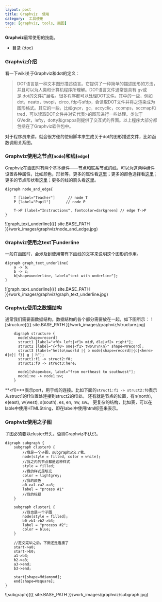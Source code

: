 ```yaml
---
layout: post
title: Graphviz  使用
category:  工具使用 
tags: [graphviz, tools, 画图]
---
```


**Graphviz**最常使用的技能。

* 目录
{:toc}

### Graphviz介绍
看一下wiki关于Graphviz和dot的定义：

>DOT语言是一种文本图形描述语言。它提供了一种简单的描述图形的方法，并且可以为人类和计算机程序所理解。DOT语言文件通常是具有.gv或是.dot的文件扩展名。很多程序都可以处理DOT文件。其中的一些，例如dot，neato，twopi，circo, fdp与sfdp，会读取DOT文件并将之渲染成为图形格式。其它的一些，比如gvpr，gc，accyclic，ccomps，sccmap和tred，可以读取DOT文件并对它代表>的图形进行一些处理。类似于GVedit，lefty，dotty和grappa则提供了交互式的界面。以上程序大部分都包括在了Graphviz软件包中。

对于程序员来讲，就会很方便的使用脚本来生成关于dot的图形描述文件，比如函数调用关系图。

### Graphviz使用之节点(`node`)和线(`edge`)
Graphviz在画图时有两个基本组件——节点和联系节点的线。可以为这两种组件设置各种属性，比如颜色，形状等。更多的属性看[这里](http://www.graphviz.org/content/attrs)；更多的颜色选择看[这里](http://www.graphviz.org/content/color-names.html)；更多的节点形状看[这里](http://www.graphviz.org/content/node-shapes.html)；更多的线的箭头看[这里](http://www.graphviz.org/content/arrow-shapes.html)。

    digraph node_and_edge{
    
        T [label="Teacher"]      // node T
        P [label="Pupil"]       // node P
    
        T->P [label="Instructions", fontcolor=darkgreen] // edge T->P
    }

![graph_text_underline]({{ site.BASE_PATH }}/work_images/graphviz/node_and_edge.jpg)


### Graphviz使用之text下underline
一般在画图时，会涉及到使用带有下画线的文字来说明这个图形的作用。

    digraph graph_text_underline{
        a -> b;
        b -> c;
        b[shape=underline, label="text with underline"];
    }

![graph_text_underline]({{ site.BASE_PATH }}/work_images/graphviz/graph_text_underline.jpg)

### Graphviz使用之数据结构
通常我们需要画数据结构，数据结构的各个部分需要放在一起，如下图所示：
![structure]({{ site.BASE_PATH }}/work_images/graphviz/structure.jpg)

    
        digraph structure {
          node[shape=record]
          struct1 [label="<f0> left|<f1> mid\ dle|<f2> right"];
          struct2 [label="{<f0> one|<f1> two\n\n\n}" shape=Mrecord];
          struct3 [label="hello\nworld |{ b node[shape=record]|{c|<here> d|e}| f}| g | h"];
          struct1:f1 -> struct2:f0;
          struct1:f0 -> struct3:here;
            
          node1[shape=box, label="from northeast to southwest"];
          node1:ne -> node1:sw;
        }

**&lt;f0&gt;**表示port，用于线的连接。比如下面的`struct1:f1 -> struct2:f0`表示从struct1的f1位置处连接到struct2的f0处。
还有就是节点的位置，有n(north), e(east), w(west), s(south), es, en, nw, sw。
更复杂的结构，比如表，可以在lable中使用HTMLString，即在label中使用html标签来表示。

### Graphviz使用之子图
子图必须要以cluster开头，否则Graphviz不认识。

    digraph subgraph {
    	subgraph cluster0 {
    		//我是一个子图，subgraph定义了我，
    		node[style = filled, color = white];
    		//我之内的节点都是这种样式
    		style = filled;
    		//我的样式是填充
    		color = lightgrey;
    		//我的颜色
    		a0->a1->a2->a3;
    		label = "prcess #1"
    		//我的标题
    	}
    
    	subgraph cluster1 {
    		//我也是一个子图
    		node[style = filled];
    		b0->b1->b2->b3;
    		label = "process #2";
    		color = blue;
    	}
    
    	//定义完毕之后，下面还是连接了
    	start->a0;
    	start->b0;
    	a1->b3;
    	b2->a3;
    	a3->end;
    	b3->end;
    	
    	start[shape=Mdiamond];
    	end[shape=Msquare];
    }

![subgraph]({{ site.BASE_PATH }}/work_images/graphviz/subgraph.jpg)